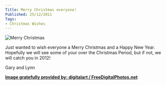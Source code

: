 ```yaml
---
Title: Merry Christmas everyone!
Published: 25/12/2011
Tags:
- Christmas Wishes
---
```


![Merry Christmas](https://gep13wpstorage.blob.core.windows.net/gep13/2011/12/25/51904w4lb2o5ndv.jpg)

Just wanted to wish everyone a Merry Christmas and a Happy New Year. Hopefully we will see some of your over the Christmas Period, but if not, we will catch you in 2012!

Gary and Lynn

[**Image gratefully provided by: digitalart / FreeDigitalPhotos.net**](http://www.freedigitalphotos.net/images/view_photog.php?photogid=2280)

